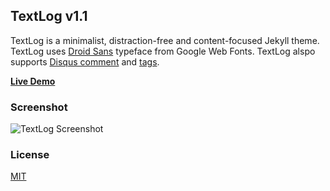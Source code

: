 ## TextLog v1.1

TextLog is a minimalist, distraction-free and content-focused Jekyll theme. TextLog uses [Droid Sans](https://fonts.google.com/specimen/Droid+Sans) typeface from Google Web Fonts. TextLog alspo supports [Disqus comment](https://disqus.com/) and [tags](https://heiswayi.github.io/textlog/tagged/).

[**Live Demo**](https://heiswayi.github.io/textlog)

### Screenshot

![TextLog Screenshot](http://i.imgur.com/StRXiZt.png)

### License

[MIT](LICENSE.md)
